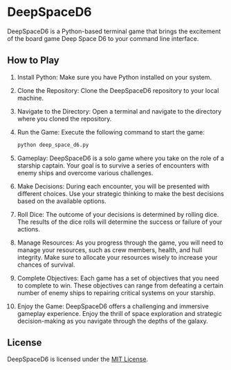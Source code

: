 # DeepSpaceD6

DeepSpaceD6 is a Python-based terminal game that brings the excitement of the board game Deep Space D6 to your command line interface.

## How to Play

1. Install Python: Make sure you have Python installed on your system.

2. Clone the Repository: Clone the DeepSpaceD6 repository to your local machine.

3. Navigate to the Directory: Open a terminal and navigate to the directory where you cloned the repository.

4. Run the Game: Execute the following command to start the game:

    ```bash
    python deep_space_d6.py
    ```

5. Gameplay: DeepSpaceD6 is a solo game where you take on the role of a starship captain. Your goal is to survive a series of encounters with enemy ships and overcome various challenges.

6. Make Decisions: During each encounter, you will be presented with different choices. Use your strategic thinking to make the best decisions based on the available options.

7. Roll Dice: The outcome of your decisions is determined by rolling dice. The results of the dice rolls will determine the success or failure of your actions.

8. Manage Resources: As you progress through the game, you will need to manage your resources, such as crew members, health, and hull integrity. Make sure to allocate your resources wisely to increase your chances of survival.

9. Complete Objectives: Each game has a set of objectives that you need to complete to win. These objectives can range from defeating a certain number of enemy ships to repairing critical systems on your starship.

10. Enjoy the Game: DeepSpaceD6 offers a challenging and immersive gameplay experience. Enjoy the thrill of space exploration and strategic decision-making as you navigate through the depths of the galaxy.

## License

DeepSpaceD6 is licensed under the [MIT License](LICENSE).

